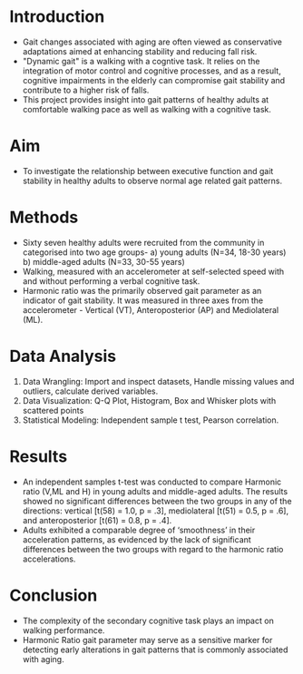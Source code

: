 # Introduction
- Gait changes associated with aging are often viewed as conservative adaptations aimed at enhancing stability and reducing fall risk.
- "Dynamic gait" is a walking with a cogntive task. It relies on the integration of motor control and cognitive processes, and as a result, cognitive impairments in the elderly can compromise gait stability and contribute to a higher risk of falls.
- This project provides insight into gait patterns of healthy adults at comfortable walking pace as well as walking with a cognitive task. 

# Aim
- To investigate the relationship between executive function and gait stability in healthy adults to observe normal age related gait patterns.

# Methods
- Sixty seven healthy adults were recruited from the community in categorised into two age groups-
a) young adults (N=34, 18-30 years)
b) middle-aged adults (N=33, 30-55 years)
- Walking, measured with an accelerometer at self-selected speed with and without performing a verbal cognitive task. 
- Harmonic ratio was the primarily observed gait parameter as an indicator of gait stability. It was measured in three axes from the accelerometer - Vertical (VT), Anteroposterior (AP) and Mediolateral (ML).

# Data Analysis
1. Data Wrangling: Import and inspect datasets, Handle missing values and outliers, calculate derived variables.
2. Data Visualization: Q-Q Plot, Histogram, Box and Whisker plots with scattered points
3. Statistical Modeling: Independent sample t test, Pearson correlation.

# Results
- An independent samples t-test was conducted to compare Harmonic ratio (V,ML and H) in young adults and middle-aged adults.
The results showed no significant differences between the two groups in any of the directions: vertical [t(58) = 1.0, p = .3], mediolateral [t(51) = 0.5, p = .6], and anteroposterior [t(61) = 0.8, p = .4].
- Adults exhibited a comparable degree of ‘smoothness’ in their acceleration patterns, as evidenced by the lack of significant differences between the two groups with regard to the harmonic ratio accelerations.

# Conclusion
- The complexity of the secondary cognitive task plays an impact on walking performance. 
- Harmonic Ratio gait parameter may serve as a sensitive marker for detecting early alterations in gait patterns that is commonly associated with aging.
